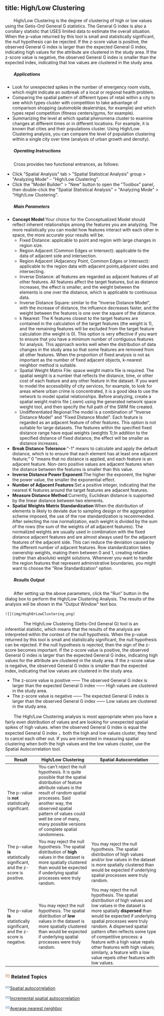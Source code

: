 title: High/Low Clustering
---

　　High/Low Clustering is the degree of clustering of high or low values using the Getis-Ord General G statistics. The General G index is also a corollary statistic that USES limited data to estimate the overall situation. When the p-value returned by this tool is small and statistically significant, the null hypothesis can be rejected. If the z-score value is positive, the observed General G index is larger than the expected General G index, indicating high values for the attribute are clustered in the study area. If the z-score value is negative, the observed General G index is smaller than the expected index, indicating that low values are clustered in the study area. 

##### 　　Applications

- Look for unexpected spikes in the number of emergency room visits, which might indicate an outbreak of a local or regional health problem.
- Comparing the spatial pattern of different types of retail within a city to see which types cluster with competition to take advantage of comparison shopping (automobile dealerships, for example) and which types repel competition (fitness centers/gyms, for example). 
- Summarizing the level at which spatial phenomena cluster to examine changes at different times or in different locations. For example, it is known that cities and their populations cluster. Using High/Low Clustering analysis, you can compare the level of population clustering within a single city over time (analysis of urban growth and density). 

##### 　　Operating Instructions

　　Cross provides two functional entrances, as follows:

- Click "Spatial Analysis" tab > "Spatial Statistical Analysis" group > "Analyzing Mode" - "High/Low Clustering".
- Click the "Model Builder" > "New" button to open the "Toolbox" panel, then double-click the "Spatial Statistical Analysis" > "Analyzing Mode" > "High/Low Clustering".

##### 　　Main Parameters
- **Concept Model**:Your choice for the Conceptualized Model should reflect inherent relationships among the features you are analyzing. The more realistically you can model how features interact with each other in space, the more accurate your results will be. 
  - Fixed Distance: applicable to point and region with large changes in region size.
  - Region Adjacent (Common Edges or Intersect): applicable to the data of adjacent side and intersection.
  - Region Adjacent (Adjacency Point, Common Edges or Intersect): applicable to the region data with adjacent points,adjacent sides and intersecting.
  - Inverse Distance: all features are regarded as adjacent features of all other features. All features affect the target features, but as distance increases, the effect is smaller, and the weight between the elements is one over the distance, which is applicable to continuous data.
  - Inverse Distance Square: similar to the "Inverse Distance Model", with the increase of distance, the influence decreases faster, and the weight between the features is one over the square of the distance.
  - k Nearest: The K features closest to the target features are contained in the calculation of the target features (the weight is 1), and the remaining features will be excluded from the target feature calculation (the weight is 0). This option is very effective if you want to ensure that you have a minimum number of contiguous features for analysis. This approach works well when the distribution of data changes in the study area so that some features are removed from all other features. When the proportion of fixed analysis is not as important as the number of fixed adjacent objects, k-nearest neighbor method is suitable.
  - Spatial Weight Matrix File: space weight matrix file is required. The spatial weight is a number that reflects the distance, time, or other cost of each feature and any other feature in the dataset. If you want to model the accessibility of city services, for example, to look for areas where urban crime is concentrated, it is a good idea to use the network to model spatial relationships. Before analyzing, create a spatial weight matrix file (.swm) using the generated network space weight tool, and then specify the full path of the SWM file created.
  - Undifferentiated Regional:The model is a combination of "Inverse Distance Model" and "Fixed Distance Model". Each feature is regarded as an adjacent feature of other features. This option is not suitable for large datasets. The features within the specified fixed distance range have equal weights (weights 1);In addition to the specified distance of fixed distance, the effect will be smaller as distance increases.
- **Break Distance Tolerance**:"-1" means to calculate and apply the default distance, which is to ensure that each element has at least one adjacent feature;" 0 "means that no distance is applied, and each feature is an adjacent feature. Non-zero positive values are adjacent features when the distance between the features is smaller than this value.
- **Inverse Distance Power Exponent**:The higher the exponent, the higher the power value, the smaller the exponential effect.
- **Number of Adjacent Features**:Set a positive integer, indicating that the nearest K features around the target features are adjacent features.
- **Measure Distance Method**:Currently, Euclidean distance is supported by the linear distance between two elements.
- **Spatial Weights Matrix Standardization**:When the distribution of elements is likely to deviate due to sampling design or the aggregation scheme imposed, the use of the row standardization is recommended. After selecting the row normalization, each weight is divided by the sum of the rows (the sum of the weights of all adjacent features). The normalized weights are usually used in combination with the fixed distance adjacent features and are almost always used for the adjacent features of the adjacent side. This can reduce the deviation caused by the different number of adjacent features. Row standardization takes ownership weights, making them between 0 and 1, creating relative (rather than absolute) weight solutions. Whenever you want to handle the region features that represent administrative boundaries, you might want to choose the "Row Standardization" option.

##### 　　Results Output

　　After setting up the above parameters, click the "Run" button in the dialog box to perform the High/Low Clustering Analysis. The results of the analysis will be shown in the "Output Window" text box.

    ![](img/HighOrLowClustering.png)　　
　　
　　The High/Low Clustering (Getis-Ord General G) tool is an inferential statistic, which means that the results of the analysis are interpreted within the context of the null hypothesis. When the p-value returned by this tool is small and statistically significant, the null hypothesis can be rejected. If the null hypothesis is rejected, then the sign of the z-score becomes important. If the z-score value is positive, the observed General G index is larger than the expected General G index, indicating high values for the attribute are clustered in the study area. If the z-score value is negative, the observed General G index is smaller than the expected index, indicating that low values are clustered in the study area. 

- The z-score value is positive —— The observed General G index is larger than the expected General G index —— High values are clustered in the study area.
- The z-score value is negative —— The expected General G index is larger than the observed General G index —— Low values are clustered in the study area.

　　The High/Low Clustering analysis is most appropriate when you have a fairly even distribution of values and are looking for unexpected spatial spikes of high values. when the observed General G index is equal the expected General G index ，both the high and low values cluster, they tend to cancel each other out. If you are interested in measuring spatial clustering when both the high values and the low values cluster, use the Spatial Autocorrelation tool.

| Result                           | High/Low Clustering                                    | Spatial Autocorrelation                                    |
| ---------------------------- | ---------------------------------------- | ---------------------------------------- |
| The p-value is **not** statistically significant.       | You can't reject the null hypothesis. It is quite possible that the spatial distribution of feature attribute values is the result of random spatial processes. Said another way, the observed spatial pattern of values could well be one of many, many possible versions of complete spatial randomness. |                                          |
| The p-value **is** statistically significant, and the z-score is positive. | You may reject the null hypothesis. The spatial distribution of **high** values in the dataset is more spatially clustered than would be expected if underlying spatial processes were truly random.  | You may reject the null hypothesis. The spatial distribution of high values and/or low values in the dataset is more spatially clustered than would be expected if underlying spatial processes were truly random.|
| The p-value **is** statistically significant, and the z-score is negative. | You may reject the null hypothesis. The spatial distribution of **low** values in the dataset is more spatially clustered than would be expected if underlying spatial processes were truly random. | You may reject the null hypothesis. The spatial distribution of high values and low values in the dataset is more spatially **dispersed** than would be expected if underlying spatial processes were truly random. A dispersed spatial pattern often reflects some type of competitive process: a feature with a high value repels other features with high values; similarly, a feature with a low value repels other features with low values. |

### ![](../img/seealso.png) Related Topics

![](../img/smalltitle.png)[Spatial autocorrelation](SpatialAutocorrelation.html)

![](../img/smalltitle.png)[Incremental spatial autocorrelation](IncrementalSpatialAutocorrelation.html)

![](../img/smalltitle.png)[Average nearest neighbor](AverageNearestNeighbor.html)